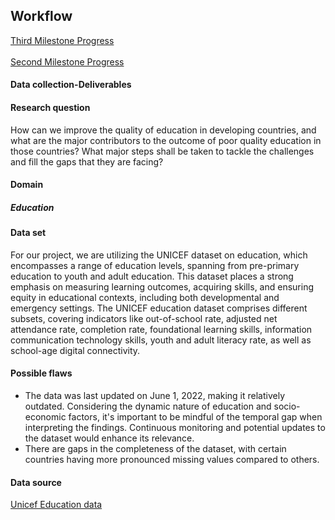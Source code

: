 ## Workflow

<a href="https://data.unicef.org/topic/education/overview/](https://docs.google.com/document/d/1vdoBlSAXJYgv4zoRqSAO7MkyKua0M34kooFTypbseYE/edit">Third Milestone Progress</a>
<br></br>
<a href="https://docs.google.com/document/d/1_FwAd3jI7S2PrnI3_lxBwGEcEFKswqevhZed6vOJn0o/edit?usp=sharing">Second Milestone Progress</a>

#### Data collection-Deliverables

#### Research question

How can we improve the quality of education in developing countries, and what are the major contributors to the outcome of poor quality education in those countries? What major steps shall be taken to tackle the challenges and fill the gaps that they are facing?



#### Domain
##### Education


#### Data set
For our project, we are utilizing the UNICEF dataset on education, which encompasses a range of education levels, spanning from pre-primary education to youth and adult education. This dataset places a strong emphasis on measuring learning outcomes, acquiring skills, and ensuring equity in educational contexts, including both developmental and emergency settings.
The UNICEF education dataset comprises different subsets, covering indicators like out-of-school rate, adjusted net attendance rate, completion rate, foundational learning skills, information communication technology skills, youth and adult literacy rate, as well as school-age digital connectivity.

#### Possible flaws
<ul>
<li>The data was last updated on June 1, 2022, making it relatively outdated. Considering the dynamic nature of education and socio-economic factors, it's important to be mindful of the temporal gap when interpreting the findings. Continuous monitoring and potential updates to the dataset would enhance its relevance.</li>
<li>There are gaps in the completeness of the dataset, with certain countries having more pronounced missing values compared to others.</li>      
</ul>

#### Data source
<a href="https://data.unicef.org/topic/education/overview/">Unicef Education data</a>
